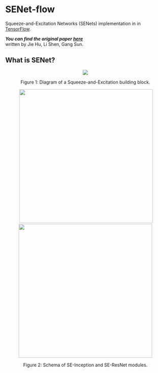 # SENet-flow
Squeeze-and-Excitation Networks (SENets) implementation in in [TensorFlow](https://www.tensorflow.org).

***You can find the original paper [here](https://arxiv.org/pdf/1709.01507.pdf)*** <br>
written by Jie Hu, Li Shen, Gang Sun.

## What is SENet?
<div align="center">
  <img src="https://github.com/VIVelev/SENet-flow/blob/master/figures/SE-pipeline.jpg">
</div>
<p align="center">
  Figure 1: Diagram of a Squeeze-and-Excitation building block.
</p>

<div align="center">
   <img src="https://github.com/VIVelev/SENet-flow/blob/master/figures/SE-Inception-module.jpg" width="420">
  <img src="https://github.com/VIVelev/SENet-flow/blob/master/figures/SE-ResNet-module.jpg"  width="420">
</div>
<p align="center">
  Figure 2: Schema of SE-Inception and SE-ResNet modules.
</p>
